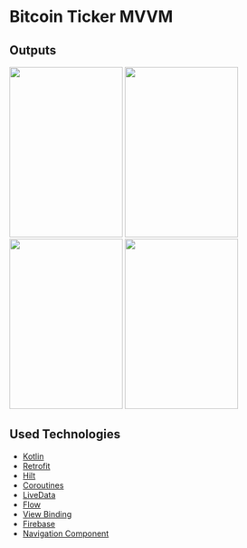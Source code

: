 # Bitcoin Ticker MVVM

<h2 id="Outputs">Outputs</h2>
<p><img height= "300" width="200" src="https://user-images.githubusercontent.com/60261458/146781132-88eb812b-e69d-4da9-8097-2456c493c601.png"/>
<img height= "300" width="200" src="https://user-images.githubusercontent.com/60261458/146781140-4bafed37-3e4a-48ba-b432-be8b80c35aa2.png" />
<img height= "300" width="200" src="https://user-images.githubusercontent.com/60261458/146781146-65fc7135-0921-4cec-97a4-f7d3dd575f0b.png" />
<img height= "300" width="200" src="https://user-images.githubusercontent.com/60261458/146781207-528821e6-5aff-4d4b-9448-481c923f7d63.png" /></p>

## Used Technologies

* [Kotlin] 
* [Retrofit] 
* [Hilt] 
* [Coroutines] 
* [LiveData] 
* [Flow]
* [View Binding] 
* [Firebase] 
* [Navigation Component]

[Kotlin]: <https://kotlinlang.org/>
[Retrofit]: <https://square.github.io/retrofit//>
[Coroutines]: <https://developer.android.com/kotlin/coroutines/>
[LiveData]: <https://developer.android.com/topic/libraries/architecture/livedata/>
[View Binding]: <https://developer.android.com/topic/libraries/view-binding/>
[Hilt]: <https://developer.android.com/training/dependency-injection/hilt-android/>
[Flow]: <https://developer.android.com/kotlin/flow/>
[Firebase]: <https://firebase.google.com/>
[Navigation Component]: <https://developer.android.com/guide/navigation/navigation-getting-started/>
